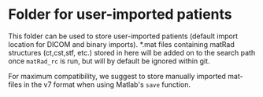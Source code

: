 # Folder for user-imported patients

This folder can be used to store user-imported patients (default import location for DICOM and binary imports). *.mat files containing matRad structures (ct,cst,stf, etc.) stored in here will be added on to the search path once `matRad_rc` is run, but will by default be ignored within git.

For maximum compatibility, we suggest to store manually imported mat-files in the v7 format when using Matlab's `save` function.